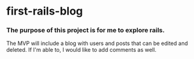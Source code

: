 # first-rails-blog

### The purpose of this project is for me to explore rails.

The MVP will include a blog with users and posts that can be edited and deleted. If I'm able to, I would like to add comments as well.
